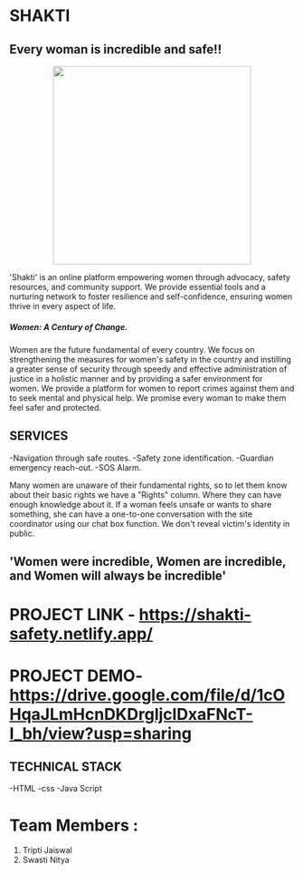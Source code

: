 # SHAKTI
## Every woman is incredible and safe!!
<p align="center">
<img src=""C:\Users\Tripti Jaiswal\OneDrive\Desktop\shaktii img.jpg"" width='350'>
</p>
'Shakti' is an online platform empowering women through advocacy, safety resources, and community support. We provide essential tools and a nurturing network to foster resilience and self-confidence, ensuring women thrive in every aspect of life.

##### Women: A Century of Change.

Women are the future fundamental of every country. We focus on strengthening the measures for women's safety in the country and instilling a greater sense of security through speedy and effective administration of justice in a holistic manner and by providing a safer environment for women. We provide a platform for women to report crimes against them and to seek mental and physical help. We promise every woman to make them feel safer and protected.

## SERVICES
-Navigation through safe routes.
-Safety zone identification.
-Guardian emergency reach-out.
-SOS Alarm. 

Many women are unaware of their fundamental rights, so to let them know about their basic rights we have a "Rights" column. Where they can have enough knowledge about it. If a woman feels unsafe or wants to share something, she can have a one-to-one conversation with the site coordinator using our chat box function. We don't reveal victim's identity in public.

## 'Women were incredible, Women are incredible, and Women will always be incredible'

# PROJECT LINK - https://shakti-safety.netlify.app/

# PROJECT DEMO- https://drive.google.com/file/d/1cOHqaJLmHcnDKDrgljclDxaFNcT-I_bh/view?usp=sharing

## TECHNICAL STACK
-HTML
-css
-Java Script 

# Team Members  :
1. Tripti Jaiswal
2. Swasti Nitya

